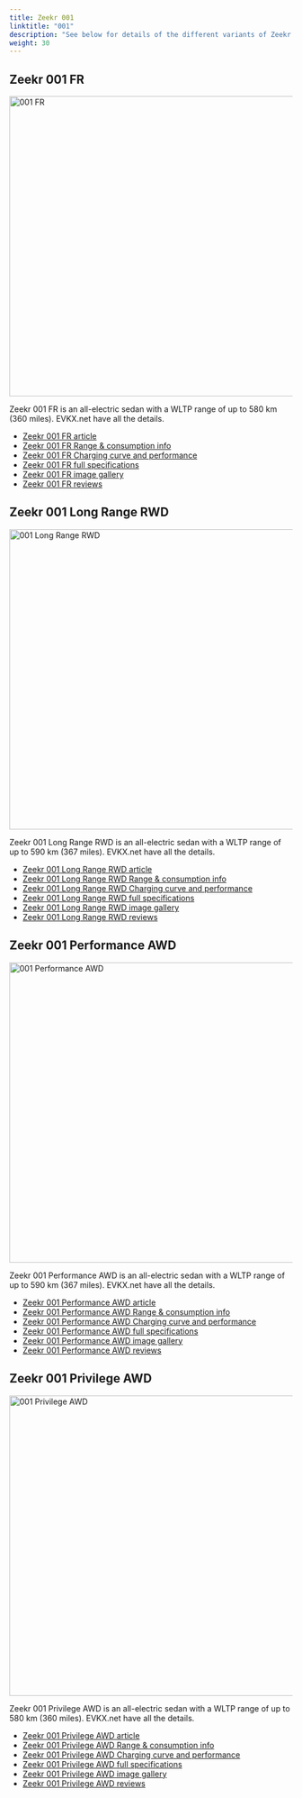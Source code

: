 ```yaml
---
title: Zeekr 001
linktitle: "001"
description: "See below for details of the different variants of Zeekr 001"
weight: 30
---
```

## Zeekr 001 FR

<a href="/models/zeekr/001/001_fr/"><img src="https://media.evkx.net/multimedia/models/zeekr/001/001_fr/main_1_st.jpeg" width="800" height="533" alt="001 FR" ></a>

Zeekr 001 FR is an all-electric sedan with a WLTP range of up to 580 km (360 miles). EVKX.net have all the details. 

- [Zeekr 001 FR article](/models/zeekr/001/001_fr/)
- [Zeekr 001 FR Range & consumption info](/models/zeekr/001/001_fr//rangeandconsumption)
- [Zeekr 001 FR Charging curve and performance](/models/zeekr/001/001_fr//chargingcurve)
- [Zeekr 001 FR full specifications](/models/zeekr/001/001_fr//specifications)
- [Zeekr 001 FR image gallery](/models/zeekr/001/001_fr//gallery)
- [Zeekr 001 FR reviews](/models/zeekr/001/001_fr//reviews)

## Zeekr 001 Long Range RWD

<a href="/models/zeekr/001/001_long_range_rwd/"><img src="https://media.evkx.net/multimedia/models/zeekr/001/001_long_range_rwd/main_1_st.jpg" width="800" height="533" alt="001 Long Range RWD" ></a>

Zeekr 001 Long Range RWD is an all-electric sedan with a WLTP range of up to 590 km (367 miles). EVKX.net have all the details. 

- [Zeekr 001 Long Range RWD article](/models/zeekr/001/001_long_range_rwd/)
- [Zeekr 001 Long Range RWD Range & consumption info](/models/zeekr/001/001_long_range_rwd//rangeandconsumption)
- [Zeekr 001 Long Range RWD Charging curve and performance](/models/zeekr/001/001_long_range_rwd//chargingcurve)
- [Zeekr 001 Long Range RWD full specifications](/models/zeekr/001/001_long_range_rwd//specifications)
- [Zeekr 001 Long Range RWD image gallery](/models/zeekr/001/001_long_range_rwd//gallery)
- [Zeekr 001 Long Range RWD reviews](/models/zeekr/001/001_long_range_rwd//reviews)

## Zeekr 001 Performance AWD

<a href="/models/zeekr/001/001_performance_awd/"><img src="https://media.evkx.net/multimedia/models/zeekr/001/001_performance_awd/main_1_st.jpg" width="800" height="533" alt="001 Performance AWD" ></a>

Zeekr 001 Performance AWD is an all-electric sedan with a WLTP range of up to 590 km (367 miles). EVKX.net have all the details. 

- [Zeekr 001 Performance AWD article](/models/zeekr/001/001_performance_awd/)
- [Zeekr 001 Performance AWD Range & consumption info](/models/zeekr/001/001_performance_awd//rangeandconsumption)
- [Zeekr 001 Performance AWD Charging curve and performance](/models/zeekr/001/001_performance_awd//chargingcurve)
- [Zeekr 001 Performance AWD full specifications](/models/zeekr/001/001_performance_awd//specifications)
- [Zeekr 001 Performance AWD image gallery](/models/zeekr/001/001_performance_awd//gallery)
- [Zeekr 001 Performance AWD reviews](/models/zeekr/001/001_performance_awd//reviews)

## Zeekr 001 Privilege AWD

<a href="/models/zeekr/001/001_privilege_awd/"><img src="https://media.evkx.net/multimedia/models/zeekr/001/001_privilege_awd/main_1_st.jpg" width="800" height="533" alt="001 Privilege AWD" ></a>

Zeekr 001 Privilege AWD is an all-electric sedan with a WLTP range of up to 580 km (360 miles). EVKX.net have all the details. 

- [Zeekr 001 Privilege AWD article](/models/zeekr/001/001_privilege_awd/)
- [Zeekr 001 Privilege AWD Range & consumption info](/models/zeekr/001/001_privilege_awd//rangeandconsumption)
- [Zeekr 001 Privilege AWD Charging curve and performance](/models/zeekr/001/001_privilege_awd//chargingcurve)
- [Zeekr 001 Privilege AWD full specifications](/models/zeekr/001/001_privilege_awd//specifications)
- [Zeekr 001 Privilege AWD image gallery](/models/zeekr/001/001_privilege_awd//gallery)
- [Zeekr 001 Privilege AWD reviews](/models/zeekr/001/001_privilege_awd//reviews)

